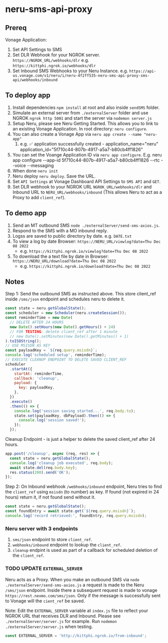 # neru-sms-api-proxy

## Prereq

Vonage Application:

1. Set API Settings to SMS
2. Set DLR Webhook for your NGROK server. `https://NGROK_URL/webhooks/dlr` e.g. `https://kittphi.ngrok.io/webhooks/dlr`
3. Set Inbound SMS Webhooks to your Neru Instance. e.g. `https://api-us.vonage.com/v1/neru/i/neru-4f2ff535-neru-sms-api-proxy-sms-api/webhooks/inbound`

## To deploy app

1. Install dependencies `npm install` at root and also inside `sendSMS` folder.
2. Simulate an external server from `./externalServer` folder and use NGROK `ngrok http 5001` and start the server via `nodemon server.js`
3. Setup Neru, please see Neru Getting Started. This allows you to link to an existing Vonage Application. In root directory: `neru configure`.
4. You can also create a Vonage App via `neru app create --name "neru-app"`
   1. e.g. ✅ application successfully created - application_name="neru" application_id="5f710c44-807b-4917-a5a7-b80cb4ff1826"
5. You can set the Voange Application ID via `neru app configure`.
   E.g. neru app configure --app-id 5f710c44-807b-4917-a5a7-b80cb4ff1826 --rtc --voice --messaging
6. When done `neru init`
7. Neru deploy `neru deploy`. Save the URL.
8. Set `API Settings` at Vonage Dashboard API Settings to `SMS API` and `GET`.
9. Set DLR webhook to your NGROK URL `NGROK_URL/webhooks/dlr` and Inbound URL to `NERU_URL/webhooks/inbound` (This allows Neru to act as a Proxy to add `client_ref`).

## To demo app

1. Send an MT outbound SMS `node ./externalServer/send-sms-axios.js`.
2. Respond to the SMS with a MO inbound reply.
3. Logss are saved to public directory by date. e.g. `DATE.txt`
4. To view a log by date Browser: `https://NERU_URL/viewlog?date=Thu Dec 08 2022`
   - e.g. `https://kittphi.ngrok.io/viewlog?date=Thu Dec 08 2022`
5. To download the a text file by date in Browser: `https://NERU_URL/download?date=Thu Dec 08 2022`
   - e.g. `https://kittphi.ngrok.io/download?date=Thu Dec 08 2022`

## Notes

Step 1: Send the outbound SMS as instructed above. This store client_ref inside `/sms/json` endpoint and schedules neru to delete it.

```js
const state = neru.getGlobalState();
const scheduler = new Scheduler(neru.createSession());
const reminderTime = new Date(
  // DELETE AFTER 24 HOURS
  new Date().setHours(new Date().getHours() + 24)
  // FOR TESTING: delete client_ref after 1 minute
  // new Date().setMinutes(new Date().getMinutes() + 1)
).toISOString();
// USE MSISDN AS KEY
const payloadKey = `${req.query.msisdn}`;
console.log('scheduled setup', reminderTime);
// EXECUTE CLEANUP ENDPOINT TO DELETE SAVED CLIENT_REF
scheduler
  .startAt({
    startAt: reminderTime,
    callback: 'cleanup',
    payload: {
      key: payloadKey,
    },
  })
  .execute()
  .then(() => {
    console.log('session saving started...', req.body.to);
    state.set(payloadKey, dbPayload).then(() => {
      console.log('session saved!');
    });
  });
```

Cleanup Endpoint - is just a helper to delete the saved client_ref after 24 hours.

```js
app.post('/cleanup', async (req, res) => {
  const state = neru.getGlobalState();
  console.log('cleanup job executed', req.body);
  await state.del(req.body.key);
  res.status(200).send('OK');
});
```

Step 2: On Inbound webhook `/webhooks/inbound` endpoint, Neru tries to find the `client_ref` using `msisdn` (to number) as key.
If found (not expired in 24 hours) return it, if not found send without it.

```js
const state = neru.getGlobalState();
const foundEntry = await state.get(`${req.query.msisdn}`);
console.log('record retrieved:', foundEntry, req.query.msisdn);
```

### Neru server with 3 endpoints

1. `sms/json` endpoint to store `client_ref`.
2. `webhooks/inbound` endpoint to lookup the `client_ref`.
3. `cleanup` endpint is used as part of a callback for scheduled deletion of the `client_ref`.

### TODO UPDATE `EXTERNAL_SERVER`

Neru acts as a Proxy. When you make an outbound SMS via `node ./externalServer/send-sms-axios.js` a request is
made to the Neru `/sms/json` endpoint. Inside there a subsequent request is made to
vonage `https://rest.nexmo.com/sms/json`. Only if the message is successfully sent to Vonage will the
`cient_ref` be saved.

Note: Edit the `EXTERNAL_SERVER` variable at `index.js` file to reflect your NGROK URL that receives DLR and Inbound.
Please see `./externalServer/server.js` for example. Run `nodemon ./externalServer/server.js` when testing.

```js
const EXTERNAL_SERVER = 'http://kittphi.ngrok.io/from-inbound';
```

